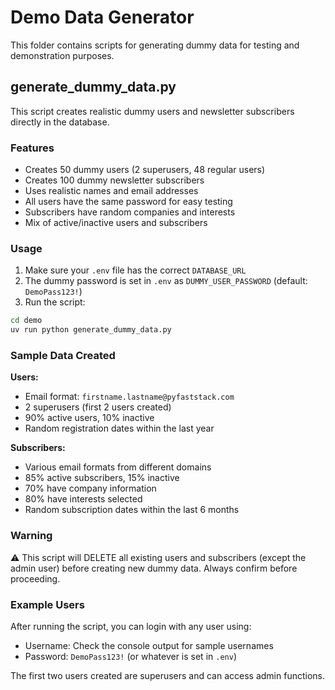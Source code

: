 # Demo Data Generator

This folder contains scripts for generating dummy data for testing and demonstration purposes.

## generate_dummy_data.py

This script creates realistic dummy users and newsletter subscribers directly in the database.

### Features

- Creates 50 dummy users (2 superusers, 48 regular users)
- Creates 100 dummy newsletter subscribers
- Uses realistic names and email addresses
- All users have the same password for easy testing
- Subscribers have random companies and interests
- Mix of active/inactive users and subscribers

### Usage

1. Make sure your `.env` file has the correct `DATABASE_URL`
2. The dummy password is set in `.env` as `DUMMY_USER_PASSWORD` (default: `DemoPass123!`)
3. Run the script:

```bash
cd demo
uv run python generate_dummy_data.py
```

### Sample Data Created

**Users:**
- Email format: `firstname.lastname@pyfaststack.com`
- 2 superusers (first 2 users created)
- 90% active users, 10% inactive
- Random registration dates within the last year

**Subscribers:**
- Various email formats from different domains
- 85% active subscribers, 15% inactive
- 70% have company information
- 80% have interests selected
- Random subscription dates within the last 6 months

### Warning

⚠️ This script will DELETE all existing users and subscribers (except the admin user) before creating new dummy data. Always confirm before proceeding.

### Example Users

After running the script, you can login with any user using:
- Username: Check the console output for sample usernames
- Password: `DemoPass123!` (or whatever is set in `.env`)

The first two users created are superusers and can access admin functions.